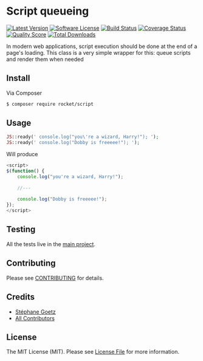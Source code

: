 # Script queueing

[![Latest Version](https://img.shields.io/github/release/RocketPropelledTortoise/ui.svg?style=flat-square)](https://github.com/RocketPropelledTortoise/ui/releases)
[![Software License](https://img.shields.io/badge/license-MIT-brightgreen.svg?style=flat-square)](https://github.com/rocket/ui/blob/master/LICENSE.md)
[![Build Status](https://img.shields.io/travis/RocketPropelledTortoise/UI/master.svg?style=flat-square)](https://travis-ci.org/RocketPropelledTortoise/UI)
[![Coverage Status](https://img.shields.io/scrutinizer/coverage/g/RocketPropelledTortoise/UI.svg?style=flat-square)](https://scrutinizer-ci.com/g/rocket/ui/code-structure)
[![Quality Score](https://img.shields.io/scrutinizer/g/RocketPropelledTortoise/UI.svg?style=flat-square)](https://scrutinizer-ci.com/g/rocket/ui)
[![Total Downloads](https://img.shields.io/packagist/dt/rocket/ui.svg?style=flat-square)](https://packagist.org/packages/rocket/ui)

In modern web applications, script execution should be done at the end of a page's loading.
This class is a very simple wrapper for this: queue scripts and render them when needed

## Install

Via Composer

``` bash
$ composer require rocket/script
```

## Usage

``` php
JS::ready(' console.log("you\'re a wizard, Harry!"); ');
JS::ready(' console.log("Dobby is freeeee!"); ');
```

Will produce

``` javascript
<script>
$(function() {
    console.log("you're a wizard, Harry!");
    
    //---
    
    console.log("Dobby is freeeee!");
});
</script>
```

## Testing

All the tests live in the [main project](https://github.com/rocket/ui).

## Contributing

Please see [CONTRIBUTING](https://github.com/rocket/ui/blob/master/CONTRIBUTING.md) for details.

## Credits

- [Stéphane Goetz](https://github.com/onigoetz)
- [All Contributors](https://github.com/RocketPropelledTortoise/:package_name/contributors)

## License

The MIT License (MIT). Please see [License File](https://github.com/rocket/ui/blob/master/LICENSE.md) for more information.
